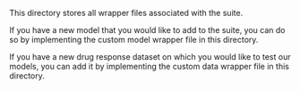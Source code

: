 This directory stores all wrapper files associated with the suite.

If you have a new model that you would like to add to the suite, you can do so by implementing the custom model wrapper file in this directory.

If you have a new drug response dataset on which you would like to test our models, you can add it by implementing the custom data wrapper file in this directory.
